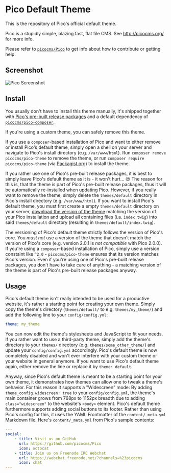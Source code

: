 Pico Default Theme
==================

This is the repository of Pico's official default theme.

Pico is a stupidly simple, blazing fast, flat file CMS. See http://picocms.org/ for more info.

Please refer to [`picocms/Pico`](https://github.com/picocms/Pico) to get info about how to contribute or getting help.

Screenshot
----------

![Pico Screenshot](https://picocms.github.io/screenshots/pico-20.png)

Install
-------

You usually don't have to install this theme manually, it's shipped together with [Pico's pre-built release packages](https://github.com/picocms/Pico/releases/latest) and a default dependency of [`picocms/pico-composer`](https://github.com/picocms/pico-composer).

If you're using a custom theme, you can safely remove this theme.

If you use a `composer`-based installation of Pico and want to either remove or install Pico's default theme, simply open a shell on your server and navigate to Pico's install directory (e.g. `/var/www/html`). Run `composer remove picocms/pico-theme` to remove the theme, or run `composer require picocms/pico-theme` (via [Packagist.org](https://packagist.org/packages/picocms/pico-theme)) to install the theme.

If you rather use one of Pico's pre-built release packages, it is best to simply leave Pico's default theme as it is - it won't hurt... :wink: The reason for this is, that the theme is part of Pico's pre-built release packages, thus it will be automatically re-installed when updating Pico. However, if you really want to remove the theme, simply delete the `themes/default` directory in Pico's install directory (e.g. `/var/www/html`). If you want to install Pico's default theme, you must first create a empty `themes/default` directory on your server, [download the version of the theme](https://github.com/picocms/pico-theme/releases) matching the version of your Pico installation and upload all containing files (i.a. `index.twig`) into said `themes/default` directory (resulting in `themes/default/index.twig`).

The versioning of Pico's default theme strictly follows the version of Pico's core. You *must not* use a version of the theme that doesn't match the version of Pico's core (e.g. version 2.0.1 is *not compatible* with Pico 2.0.0). If you're using a `composer`-based installation of Pico, simply use a version constaint like `^2.0` - `picocms/pico-theme` ensures that its version matches Pico's version. Even if you're using one of Pico's pre-built release packages, you don't have to take care of anything - a matching version of the theme is part of Pico's pre-built release packages anyway.

Usage
-----

Pico's default theme isn't really intended to be used for a productive website, it's rather a starting point for creating your own theme. Simply copy the theme's directory (`themes/default/` to e.g. `themes/my_theme/`) and add the following line to your `config/config.yml`:

```yaml
theme: my_theme
```

You can now edit the theme's stylesheets and JavaScript to fit your needs. If you rather want to use a third-party theme, simply add the theme's directory to your `themes/` directory (e.g. `themes/some_other_theme/`) and update your `config/config.yml` accordingly. Pico's default theme is now completely disabled and won't ever interfere with your custom theme or your website in general anymore. If you want to use Pico's default theme again, either remove the line or replace it by `theme: default`.

Anyway, since Pico's default theme is meant to be a starting point for your own theme, it demonstrates how themes can allow one to tweak a theme's behavior. For this reason it supports a "Widescreen" mode: By adding `theme_config.widescreen: true` to your `config/config.yml`, the theme's main container grows from 768px to 1152px breadth due to adding `class="widescreen"` to the website's `<body>` element. Pico's default theme furthermore supports adding social buttons to its footer. Rather than using Pico's config for this, it uses the YAML Frontmatter of the `content/_meta.yml` Markdown file. Here's `content/_meta.yml` from Pico's sample contents:

```yaml
---
social:
    - title: Visit us on GitHub
      url: https://github.com/picocms/Pico
      icon: octocat
    - title: Join us on Freenode IRC Webchat
      url: https://webchat.freenode.net/?channels=%23picocms
      icon: chat
---
```
